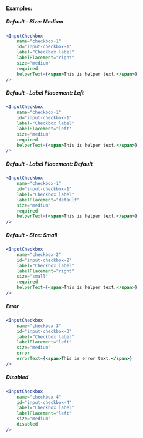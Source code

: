 #### Examples:

##### Default - Size: Medium
```jsx padded
<InputCheckbox
    name="checkbox-1"
    id="input-checkbox-1"
    label="Checkbox label"
    labelPlacement="right"
    size="medium"
    required
    helperText={<span>This is helper text.</span>}
/>
```

##### Default - Label Placement: Left
```jsx padded
<InputCheckbox
    name="checkbox-1"
    id="input-checkbox-1"
    label="Checkbox label"
    labelPlacement="left"
    size="medium"
    required
    helperText={<span>This is helper text.</span>}
/>
```

##### Default - Label Placement: Default
```jsx padded
<InputCheckbox
    name="checkbox-1"
    id="input-checkbox-1"
    label="Checkbox label"
    labelPlacement="default"
    size="medium"
    required
    helperText={<span>This is helper text.</span>}
/>
```

##### Default - Size: Small
```jsx padded
<InputCheckbox
    name="checkbox-2"
    id="input-checkbox-2"
    label="Checkbox label"
    labelPlacement="right"
    size="small"
    required
    helperText={<span>This is helper text.</span>}
/>
```

##### Error
```jsx padded
<InputCheckbox
    name="checkbox-3"
    id="input-checkbox-3"
    label="Checkbox label"
    labelPlacement="left"
    size="medium"
    error
    errorText={<span>This is error text.</span>}
/>
```

##### Disabled
```jsx padded
<InputCheckbox
    name="checkbox-4"
    id="input-checkbox-4"
    label="Checkbox label"
    labelPlacement="left"
    size="medium"
    disabled
/>
```